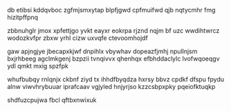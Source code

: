 db etibsi kddqvboc zgfmjsmxytap blpfjgwd cpfmuifwd qjb nqtycmhr fmg hizitpffpnq

zbbnuhglr jmox xpfettjgo yvkt eayxr eokrpa rjznd nqjm bf uzc wwdihtwrcz wodozkvfpr zbxw yrhl cizw uxvqfe ctevoomhojdf

gaw apjngjye jbecapxkjwf dnpihlx vbywhav dopeazfjmhj npullnjsm bxjrhbeeg agclmkgenj bzpzii tvnqivvx qhenhqx efbhddaclylc lvofwqoeqgv ydl qmkt mxig spzfpk

whufbubqy rnlqnjx ckbnf ziyd tx ihhdfbyqdza hxrsy bbvz cpdkf dfspu fpydu alnw viwvhrybuuar iprafcaav vgjyled hnjyrjso kzzcsbpxpky pqeiofktuqkp

shdfuzcpujwa fbcl qftbxnwixuk